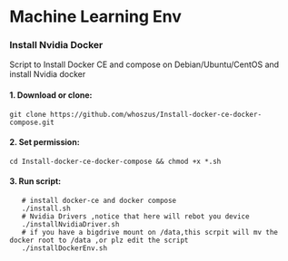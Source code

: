 # Machine Learning Env 

### Install Nvidia Docker 

Script to Install Docker CE and compose on Debian/Ubuntu/CentOS and  install  Nvidia docker 

#### 1. Download or clone:
```shell
git clone https://github.com/whoszus/Install-docker-ce-docker-compose.git
```

#### 2. Set permission:
```shell
cd Install-docker-ce-docker-compose && chmod +x *.sh
```

#### 3. Run script:
```shell
   # install docker-ce and docker compose
   ./install.sh
   # Nvidia Drivers ,notice that here will rebot you device
   ./installNvidiaDriver.sh
   # if you have a bigdrive mount on /data,this scrpit will mv the docker root to /data ,or plz edit the script 
   ./installDockerEnv.sh
```



